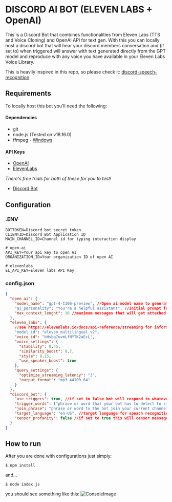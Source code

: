 # DISCORD AI BOT (ELEVEN LABS + OpenAI)

This is a Discord Bot that combines functionalities from Eleven Labs (TTS and Voice Cloning) and OpenAI API for text gen. With this you can locally host a discord bot that will hear your discord members conversation and (if set to) when triggered will answer with text generated directly from the GPT model and reproduce with any voice you have available in your Eleven Labs Voice Library.

This is heavily inspired in this repo, so please check it: [discord-speech-recognition](https://github.com/Rei-x/discord-speech-recognition)

## Requirements

To locally host this bot you'll need the following:

#### Dependencies

- git
- node.js (Tested on v18.16.0)
- ffmpeg - [Windows](https://ffmpeg.org/)

#### API Keys

- [OpenAI](https://platform.openai.com/docs/overview)
- [ElevenLabs](https://elevenlabs.io/) <br />

*There's free trials for both of these for you to test!* <br />

- [Discord Bot](https://discordjs.guide/preparations/setting-up-a-bot-application.html)
  
## Configuration

### .ENV

```dotenv
BOTTOKEN=Discord bot secret token
CLIENTID=Discord Bot Application ID
MAIN_CHANNEL_ID=Channel id for typing interaction display

# open-ai
API_KEY=Your api key to open AI
ORGANIZATION_ID=Your organization ID of open AI

# elevenlabs
EL_API_KEY=Eleven labs API Key

```

### config.json

```json
{
  "open_ai": {
    "model_name": "gpt-4-1106-preview", //Open ai model name to generate responses, see https://platform.openai.com/docs/models/continuous-model-upgrades for more info
    "ai_personality": "You're a helpful assistant", //Initial prompt for the conversation, this will define how your openAI will generate your responses
    "max_context_lenght": 10 //maximum messages that will get attached to OpenAI request, leaving a higher number will consume more tokens and greatly increase costs but the AI will get a better context memory
  },
  "eleven_labs": {
    //see https://elevenlabs.io/docs/api-reference/streaming for information about this section
    "model_id": "eleven_multilingual_v2",
    "voice_id": "bHsbq7uvmLfNYTK2aEcL",
    "voice_settings": {
      "stability": 0.45,
      "similarity_boost": 0.7,
      "style": 0.15,
      "use_speaker_boost": true
    },
    "query_settings": {
      "optimize_streaming_latency": "3",
      "output_format": "mp3_44100_64"
    }
  },
  "discord_bot": {
    "use_triggers": true, //if set to false bot will respond to whatever someone speaks
    "trigger_words": ["phrase or word that your bot has to detect to start generating a response"],
    "join_phrase": "phrase or word to the bot join your current channel",
    "target_language": "en-US", //target language for speach recognition
    "censor_profanity": false //if set to true this will censor messages received from discord speakers
  }
}
```

## How to run

After you are done with configurations just simply:

```
$ npm install
```

and...

```
$ node index.js
```

you should see something like this:
![ConsoleImage](https://raw.githubusercontent.com/lzfelipe/discord-ai-tts-bot/master/sample.png)

